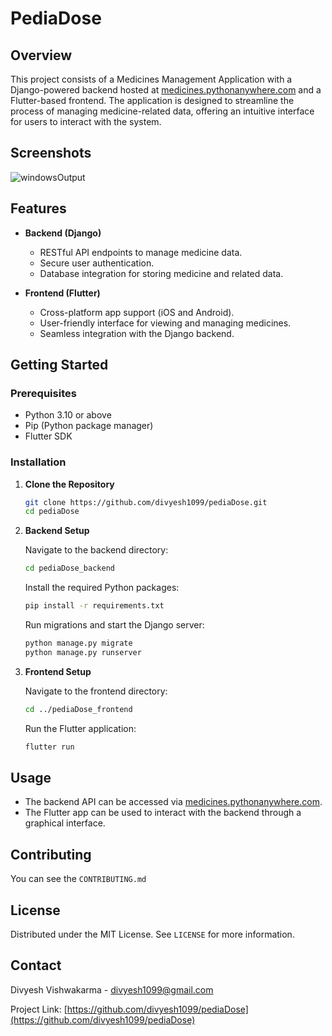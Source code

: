 # PediaDose

## Overview

This project consists of a Medicines Management Application with a Django-powered backend hosted at [medicines.pythonanywhere.com](http://medicines.pythonanywhere.com) and a Flutter-based frontend. The application is designed to streamline the process of managing medicine-related data, offering an intuitive interface for users to interact with the system.

## Screenshots

![windowsOutput](https://github.com/divyesh1099/pediaDose/assets/65925922/11f0ab62-9f6a-46cb-82dc-ad1014f28ff9)

## Features

- **Backend (Django)**
  - RESTful API endpoints to manage medicine data.
  - Secure user authentication.
  - Database integration for storing medicine and related data.

- **Frontend (Flutter)**
  - Cross-platform app support (iOS and Android).
  - User-friendly interface for viewing and managing medicines.
  - Seamless integration with the Django backend.

## Getting Started

### Prerequisites

- Python 3.10 or above
- Pip (Python package manager)
- Flutter SDK

### Installation

1. **Clone the Repository**

   ```bash
   git clone https://github.com/divyesh1099/pediaDose.git
   cd pediaDose
   ```

2. **Backend Setup**

   Navigate to the backend directory:

   ```bash
   cd pediaDose_backend
   ```

   Install the required Python packages:

   ```bash
   pip install -r requirements.txt
   ```

   Run migrations and start the Django server:

   ```bash
   python manage.py migrate
   python manage.py runserver
   ```

3. **Frontend Setup**

   Navigate to the frontend directory:

   ```bash
   cd ../pediaDose_frontend
   ```

   Run the Flutter application:

   ```bash
   flutter run
   ```

## Usage

- The backend API can be accessed via [medicines.pythonanywhere.com](http://medicines.pythonanywhere.com).
- The Flutter app can be used to interact with the backend through a graphical interface.

## Contributing

You can see the `CONTRIBUTING.md`

## License

Distributed under the MIT License. See `LICENSE` for more information.

## Contact

Divyesh Vishwakarma - divyesh1099@gmail.com

Project Link: [https://github.com/divyesh1099/pediaDose](https://github.com/divyesh1099/pediaDose)
